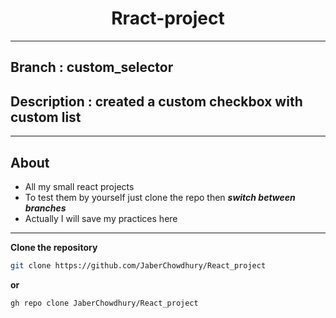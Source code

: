 <h1 align="center">Rract-project</h1>
<hr />

## Branch : custom_selector
## Description : created a custom checkbox with custom list

<hr />

## About 
- All my small react projects
- To test them by yourself just clone the repo then ***switch between branches***
- Actually I will save my practices here


<hr />

**Clone the repository**
``` bash 
git clone https://github.com/JaberChowdhury/React_project
```
**or**
```bash
gh repo clone JaberChowdhury/React_project
```